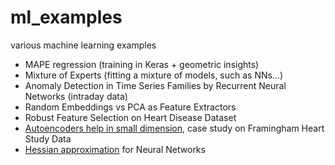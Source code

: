 # ml_examples
various machine learning examples

- MAPE regression (training in Keras + geometric insights)
- Mixture of Experts (fitting a mixture of models, such as NNs...)
- Anomaly Detection in Time Series Families by Recurrent Neural Networks (intraday data)
- Random Embeddings vs PCA as Feature Extractors 
- Robust Feature Selection on Heart Disease Dataset
- [Autoencoders help in small dimension](https://github.com/maciejskorski/ml_examples/blob/master/AutoEncoder_HeartDisease.ipynb), case study on Framingham Heart Study Data
- [Hessian approximation](https://github.com/maciejskorski/ml_examples/blob/master/ApproxHessian.ipynb) for Neural Networks 
